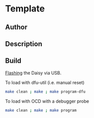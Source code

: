 # Template

## Author

<!-- Insert Your Name Here -->

## Description

<!-- Describe your example here -->

## Build

[Flashing](https://github.com/electro-smith/DaisyWiki/wiki/1.-Setting-Up-Your-Development-Environment#4-Run-the-Blink-Example)
the Daisy via USB.

To load with dfu-util (i.e. manual reset)
```bash
make clean ; make ; make program-dfu
```

To load with OCD with a debugger probe

```bash
make clean ; make ; make program
```
